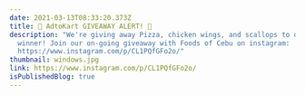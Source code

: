 ```yaml
---
date: 2021-03-13T08:33:20.373Z
title: 🚨 AdtoKart GIVEAWAY ALERT! 🚨
description: "We're giving away Pizza, chicken wings, and scallops to one lucky
  winner! Join our on-going giveaway with Foods of Cebu on instagram:
  https://www.instagram.com/p/CL1PQfGFo2o/"
thumbnail: windows.jpg
link: https://www.instagram.com/p/CL1PQfGFo2o/
isPublishedBlog: true
---
```

